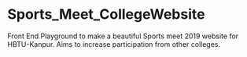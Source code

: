 # Sports_Meet_CollegeWebsite
Front End Playground to make a beautiful Sports meet 2019 website for HBTU-Kanpur. Aims to increase participation from other colleges.
